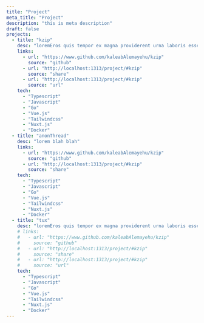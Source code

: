 ```yaml
---
title: "Project"
meta_title: "Project"
description: "this is meta description"
draft: false
projects:
  - title: "kzip"
    desc: "loremEros quis tempor ex magna providerent urna laboris esse. Sunt ex, suscipit commodo harmud velaliquam ullamco amet, quis laboris pariatur esse. Dolor amet sunt sed nulla, adipiscing duis. Eu quis magna adipiscing voluptate ultricies. Sunt consectetur adipiscing, quis eros aliquip velaliquam tempor nostrud ullamco"
    links:
      - url: "https://www.github.com/kaleabAlemayehu/kzip"
        source: "github"
      - url: "http://localhost:1313/project/#kzip"
        source: "share"
      - url: "http://localhost:1313/project/#kzip"
        source: "url"
    tech:
      - "Typescript"
      - "Javascript"
      - "Go"
      - "Vue.js"
      - "Tailwindcss"
      - "Nuxt.js"
      - "Docker"
  - title: "anonThread"
    desc: "lorem blah blah"
    links:
      - url: "https://www.github.com/kaleabAlemayehu/kzip"
        source: "github"
      - url: "http://localhost:1313/project/#kzip"
        source: "share"
    tech:
      - "Typescript"
      - "Javascript"
      - "Go"
      - "Vue.js"
      - "Tailwindcss"
      - "Nuxt.js"
      - "Docker"
  - title: "tux"
    desc: "loremEros quis tempor ex magna providerent urna laboris esse. Sunt ex, suscipit commodo harmud velaliquam ullamco amet, quis laboris pariatur esse. Dolor amet sunt sed nulla, adipiscing duis. Eu quis magna adipiscing voluptate ultricies. Sunt consectetur adipiscing, quis eros aliquip velaliquam tempor nostrud ullamco"
    # links:
    #   - url: "https://www.github.com/kaleabAlemayehu/kzip"
    #     source: "github"
    #   - url: "http://localhost:1313/project/#kzip"
    #     source: "share"
    #   - url: "http://localhost:1313/project/#kzip"
    #     source: "url"
    tech:
      - "Typescript"
      - "Javascript"
      - "Go"
      - "Vue.js"
      - "Tailwindcss"
      - "Nuxt.js"
      - "Docker"
---
```

